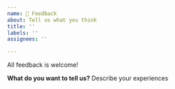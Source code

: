 ```yaml
---
name: 🙏 Feedback
about: Tell us what you think
title: ''
labels: ''
assignees: ''

---
```


All feedback is welcome!

**What do you want to tell us?**
Describe your experiences
